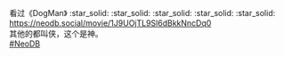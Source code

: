 <p>看过《DogMan》 :star_solid: :star_solid: :star_solid: :star_solid: :star_solid: <br /><a href="https://neodb.social/movie/1J9UOjTL9Sl6dBkkNncDq0" target="_blank" rel="nofollow noopener" translate="no"><span class="invisible">https://</span><span class="ellipsis">neodb.social/movie/1J9UOjTL9Sl</span><span class="invisible">6dBkkNncDq0</span></a><br />其他的都叫侠，这个是神。<br /><a href="https://e5n.cc/tags/NeoDB" class="mention hashtag" rel="tag">#<span>NeoDB</span></a></p>